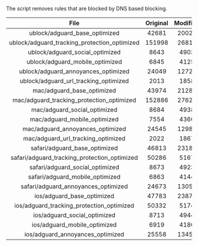 The script removes rules that are blocked by DNS based blocking.


| File | Original | Modified |
|:----:|:-----:|:-----:|
| ublock/adguard_base_optimized | 42681 | 20028 |
| ublock/adguard_tracking_protection_optimized | 151998 | 26815 |
| ublock/adguard_social_optimized | 8643 | 4903 |
| ublock/adguard_mobile_optimized | 6845 | 4125 |
| ublock/adguard_annoyances_optimized | 24049 | 12726 |
| ublock/adguard_url_tracking_optimized | 2013 | 1858 |
| mac/adguard_base_optimized | 43974 | 21280 |
| mac/adguard_tracking_protection_optimized | 152886 | 27620 |
| mac/adguard_social_optimized | 8684 | 4938 |
| mac/adguard_mobile_optimized | 7554 | 4360 |
| mac/adguard_annoyances_optimized | 24545 | 12980 |
| mac/adguard_url_tracking_optimized | 2022 | 1867 |
| safari/adguard_base_optimized | 46813 | 23185 |
| safari/adguard_tracking_protection_optimized | 50286 | 5167 |
| safari/adguard_social_optimized | 8673 | 4923 |
| safari/adguard_mobile_optimized | 6863 | 4144 |
| safari/adguard_annoyances_optimized | 24673 | 13053 |
| ios/adguard_base_optimized | 47783 | 23877 |
| ios/adguard_tracking_protection_optimized | 50332 | 5174 |
| ios/adguard_social_optimized | 8713 | 4944 |
| ios/adguard_mobile_optimized | 6919 | 4186 |
| ios/adguard_annoyances_optimized | 25558 | 13458 |